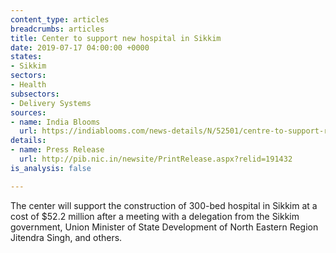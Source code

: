 ```yaml
---
content_type: articles
breadcrumbs: articles
title: Center to support new hospital in Sikkim
date: 2019-07-17 04:00:00 +0000
states:
- Sikkim
sectors:
- Health
subsectors:
- Delivery Systems
sources:
- name: India Blooms
  url: https://indiablooms.com/news-details/N/52501/centre-to-support-rs-358-cr-hospital-in-sikkim.html
details:
- name: Press Release
  url: http://pib.nic.in/newsite/PrintRelease.aspx?relid=191432
is_analysis: false

---
```

The center will support the construction of 300-bed hospital in Sikkim at a cost of $52.2 million after a meeting with a delegation from the Sikkim government, Union Minister of State Development of North Eastern Region Jitendra Singh, and others.
